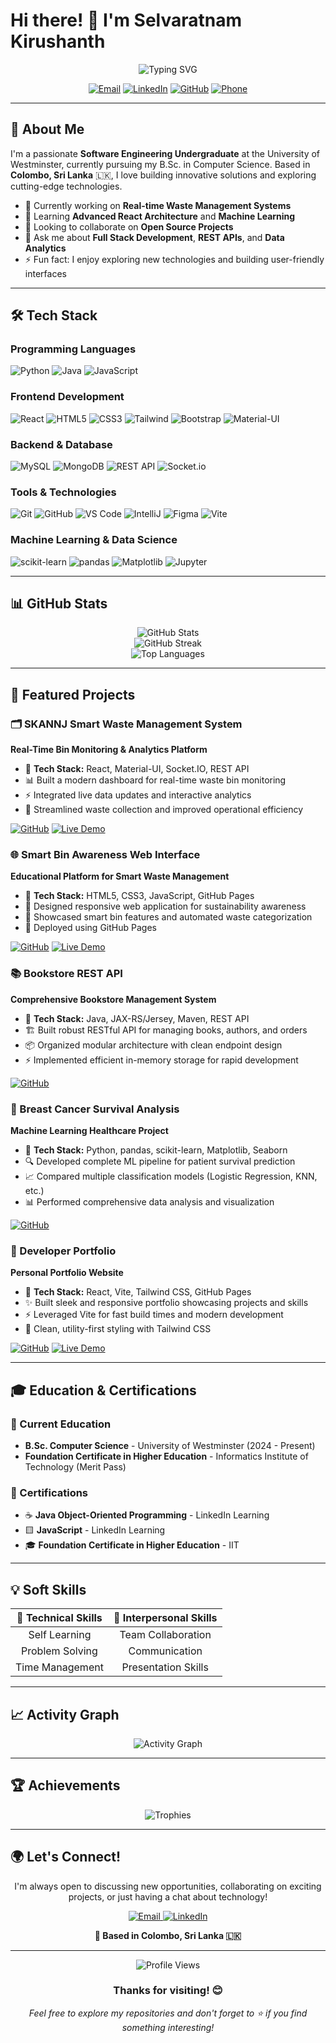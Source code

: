 # Hi there! 👋 I'm Selvaratnam Kirushanth

<div align="center">
  <img src="https://readme-typing-svg.herokuapp.com?font=Fira+Code&pause=1000&color=2E9FFF&center=true&vCenter=true&width=435&lines=Software+Engineering+Student;Full+Stack+Developer;Machine+Learning+Enthusiast;Problem+Solver" alt="Typing SVG" />
</div>

<p align="center">
  <a href="mailto:kirushanth0611@gmail.com"><img src="https://img.shields.io/badge/Email-D14836?style=for-the-badge&logo=gmail&logoColor=white" alt="Email"/></a>
  <a href="https://www.linkedin.com/in/kirushanthsr/"><img src="https://img.shields.io/badge/LinkedIn-0077B5?style=for-the-badge&logo=linkedin&logoColor=white" alt="LinkedIn"/></a>
  <a href="https://github.com/kirushanthSr/kirushanthSr"><img src="https://img.shields.io/badge/GitHub-100000?style=for-the-badge&logo=github&logoColor=white" alt="GitHub"/></a>
  <a href="tel:+94764202229"><img src="https://img.shields.io/badge/Phone-25D366?style=for-the-badge&logo=whatsapp&logoColor=white" alt="Phone"/></a>
</p>

---

## 🚀 About Me

I'm a passionate **Software Engineering Undergraduate** at the University of Westminster, currently pursuing my B.Sc. in Computer Science. Based in **Colombo, Sri Lanka** 🇱🇰, I love building innovative solutions and exploring cutting-edge technologies.

- 🔭 Currently working on **Real-time Waste Management Systems**
- 🌱 Learning **Advanced React Architecture** and **Machine Learning**
- 👯 Looking to collaborate on **Open Source Projects**
- 💬 Ask me about **Full Stack Development**, **REST APIs**, and **Data Analytics**
- ⚡ Fun fact: I enjoy exploring new technologies and building user-friendly interfaces

---

## 🛠️ Tech Stack

### Programming Languages
<p align="left">
  <img src="https://img.shields.io/badge/Python-3776AB?style=for-the-badge&logo=python&logoColor=white" alt="Python"/>
  <img src="https://img.shields.io/badge/Java-ED8B00?style=for-the-badge&logo=java&logoColor=white" alt="Java"/>
  <img src="https://img.shields.io/badge/JavaScript-F7DF1E?style=for-the-badge&logo=javascript&logoColor=black" alt="JavaScript"/>
</p>

### Frontend Development
<p align="left">
  <img src="https://img.shields.io/badge/React-20232A?style=for-the-badge&logo=react&logoColor=61DAFB" alt="React"/>
  <img src="https://img.shields.io/badge/HTML5-E34F26?style=for-the-badge&logo=html5&logoColor=white" alt="HTML5"/>
  <img src="https://img.shields.io/badge/CSS3-1572B6?style=for-the-badge&logo=css3&logoColor=white" alt="CSS3"/>
  <img src="https://img.shields.io/badge/Tailwind_CSS-38B2AC?style=for-the-badge&logo=tailwind-css&logoColor=white" alt="Tailwind"/>
  <img src="https://img.shields.io/badge/Bootstrap-563D7C?style=for-the-badge&logo=bootstrap&logoColor=white" alt="Bootstrap"/>
  <img src="https://img.shields.io/badge/Material--UI-0081CB?style=for-the-badge&logo=material-ui&logoColor=white" alt="Material-UI"/>
</p>

### Backend & Database
<p align="left">
  <img src="https://img.shields.io/badge/MySQL-00000F?style=for-the-badge&logo=mysql&logoColor=white" alt="MySQL"/>
  <img src="https://img.shields.io/badge/MongoDB-4EA94B?style=for-the-badge&logo=mongodb&logoColor=white" alt="MongoDB"/>
  <img src="https://img.shields.io/badge/REST_API-02569B?style=for-the-badge&logo=rest&logoColor=white" alt="REST API"/>
  <img src="https://img.shields.io/badge/Socket.io-black?style=for-the-badge&logo=socket.io&badgeColor=010101" alt="Socket.io"/>
</p>

### Tools & Technologies
<p align="left">
  <img src="https://img.shields.io/badge/Git-F05032?style=for-the-badge&logo=git&logoColor=white" alt="Git"/>
  <img src="https://img.shields.io/badge/GitHub-100000?style=for-the-badge&logo=github&logoColor=white" alt="GitHub"/>
  <img src="https://img.shields.io/badge/VS_Code-007ACC?style=for-the-badge&logo=visual-studio-code&logoColor=white" alt="VS Code"/>
  <img src="https://img.shields.io/badge/IntelliJ_IDEA-000000.svg?style=for-the-badge&logo=intellij-idea&logoColor=white" alt="IntelliJ"/>
  <img src="https://img.shields.io/badge/Figma-F24E1E?style=for-the-badge&logo=figma&logoColor=white" alt="Figma"/>
  <img src="https://img.shields.io/badge/Vite-646CFF?style=for-the-badge&logo=vite&logoColor=white" alt="Vite"/>
</p>

### Machine Learning & Data Science
<p align="left">
  <img src="https://img.shields.io/badge/scikit--learn-F7931E?style=for-the-badge&logo=scikit-learn&logoColor=white" alt="scikit-learn"/>
  <img src="https://img.shields.io/badge/pandas-150458?style=for-the-badge&logo=pandas&logoColor=white" alt="pandas"/>
  <img src="https://img.shields.io/badge/Matplotlib-11557c?style=for-the-badge&logo=python&logoColor=white" alt="Matplotlib"/>
  <img src="https://img.shields.io/badge/Jupyter-F37626?style=for-the-badge&logo=jupyter&logoColor=white" alt="Jupyter"/>
</p>

---

## 📊 GitHub Stats

<div align="center">
  <img src="https://github-readme-stats.vercel.app/api?username=kirushanthSr&show_icons=true&theme=radical&hide_border=true" alt="GitHub Stats" />
</div>

<div align="center">
  <img src="https://github-readme-streak-stats.herokuapp.com/?user=kirushanthSr&theme=radical&hide_border=true" alt="GitHub Streak" />
</div>

<div align="center">
  <img src="https://github-readme-stats.vercel.app/api/top-langs/?username=kirushanthSr&layout=compact&theme=radical&hide_border=true" alt="Top Languages" />
</div>

---

## 🌟 Featured Projects

### 🗂️ SKANNJ Smart Waste Management System
**Real-Time Bin Monitoring & Analytics Platform**
- 🔧 **Tech Stack:** React, Material-UI, Socket.IO, REST API
- 📊 Built a modern dashboard for real-time waste bin monitoring
- ⚡ Integrated live data updates and interactive analytics
- 🎯 Streamlined waste collection and improved operational efficiency

<p align="left">
  <a href="https://github.com/kirushanthSr/skannj-dashboard"><img src="https://img.shields.io/badge/View_Code-100000?style=for-the-badge&logo=github&logoColor=white" alt="GitHub"/></a>
  <a href="https://your-live-demo.com"><img src="https://img.shields.io/badge/Live_Demo-FF4B4B?style=for-the-badge&logo=vercel&logoColor=white" alt="Live Demo"/></a>
</p>

### 🌐 Smart Bin Awareness Web Interface
**Educational Platform for Smart Waste Management**
- 🔧 **Tech Stack:** HTML5, CSS3, JavaScript, GitHub Pages
- 🎨 Designed responsive web application for sustainability awareness
- 📱 Showcased smart bin features and automated waste categorization
- 🚀 Deployed using GitHub Pages

<p align="left">
  <a href="https://github.com/your-username/skannj-web"><img src="https://img.shields.io/badge/View_Code-100000?style=for-the-badge&logo=github&logoColor=white" alt="GitHub"/></a>
  <a href="https://your-live-demo.com"><img src="https://img.shields.io/badge/Live_Demo-FF4B4B?style=for-the-badge&logo=vercel&logoColor=white" alt="Live Demo"/></a>
</p>

### 📚 Bookstore REST API
**Comprehensive Bookstore Management System**
- 🔧 **Tech Stack:** Java, JAX-RS/Jersey, Maven, REST API
- 🏗️ Built robust RESTful API for managing books, authors, and orders
- 📦 Organized modular architecture with clean endpoint design
- ⚡ Implemented efficient in-memory storage for rapid development

<p align="left">
  <a href="https://github.com/your-username/bookstore-api"><img src="https://img.shields.io/badge/View_Code-100000?style=for-the-badge&logo=github&logoColor=white" alt="GitHub"/></a>
</p>

### 🧠 Breast Cancer Survival Analysis
**Machine Learning Healthcare Project**
- 🔧 **Tech Stack:** Python, pandas, scikit-learn, Matplotlib, Seaborn
- 🔍 Developed complete ML pipeline for patient survival prediction
- 📈 Compared multiple classification models (Logistic Regression, KNN, etc.)
- 📊 Performed comprehensive data analysis and visualization

<p align="left">
  <a href="https://github.com/your-username/breast-cancer-analysis"><img src="https://img.shields.io/badge/View_Code-100000?style=for-the-badge&logo=github&logoColor=white" alt="GitHub"/></a>
</p>

### 💼 Developer Portfolio
**Personal Portfolio Website**
- 🔧 **Tech Stack:** React, Vite, Tailwind CSS, GitHub Pages
- ✨ Built sleek and responsive portfolio showcasing projects and skills
- ⚡ Leveraged Vite for fast build times and modern development
- 🎨 Clean, utility-first styling with Tailwind CSS

<p align="left">
  <a href="https://github.com/your-username/portfolio"><img src="https://img.shields.io/badge/View_Code-100000?style=for-the-badge&logo=github&logoColor=white" alt="GitHub"/></a>
  <a href="https://your-portfolio.com"><img src="https://img.shields.io/badge/Live_Demo-FF4B4B?style=for-the-badge&logo=vercel&logoColor=white" alt="Live Demo"/></a>
</p>

---

## 🎓 Education & Certifications

### 🎯 Current Education
- **B.Sc. Computer Science** - University of Westminster (2024 - Present)
- **Foundation Certificate in Higher Education** - Informatics Institute of Technology (Merit Pass)

### 📜 Certifications
- ☕ **Java Object-Oriented Programming** - LinkedIn Learning
- 🟨 **JavaScript** - LinkedIn Learning
- 🎓 **Foundation Certificate in Higher Education** - IIT

---

## 💡 Soft Skills

<div align="center">
  
| 🚀 **Technical Skills** | 🤝 **Interpersonal Skills** |
|:---:|:---:|
| Self Learning | Team Collaboration |
| Problem Solving | Communication |
| Time Management | Presentation Skills |

</div>

---

## 📈 Activity Graph

<div align="center">
  <img src="https://github-readme-activity-graph.vercel.app/graph?username=your-username&theme=radical&hide_border=true&area=true" alt="Activity Graph" />
</div>

---

## 🏆 Achievements

<div align="center">
  <img src="https://github-profile-trophy.vercel.app/?username=your-username&theme=radical&no-frame=true&row=1&column=6" alt="Trophies" />
</div>

---

## 🌍 Let's Connect!

<div align="center">
  
I'm always open to discussing new opportunities, collaborating on exciting projects, or just having a chat about technology!

<p>
  <a href="mailto:kirushanth0611@gmail.com">
    <img src="https://img.shields.io/badge/Email_Me-D14836?style=for-the-badge&logo=gmail&logoColor=white" alt="Email"/>
  </a>
  <a href="https://www.linkedin.com/in/kirushanthsr/">
    <img src="https://img.shields.io/badge/Connect_on_LinkedIn-0077B5?style=for-the-badge&logo=linkedin&logoColor=white" alt="LinkedIn"/>
  </a>
</p>

**📍 Based in Colombo, Sri Lanka 🇱🇰**

</div>

---

<div align="center">
  <img src="https://komarev.com/ghpvc/?username=your-username&color=blueviolet&style=for-the-badge" alt="Profile Views"/>
</div>

<div align="center">
  <h3>Thanks for visiting! 😊</h3>
  <p><em>Feel free to explore my repositories and don't forget to ⭐ if you find something interesting!</em></p>
</div>

